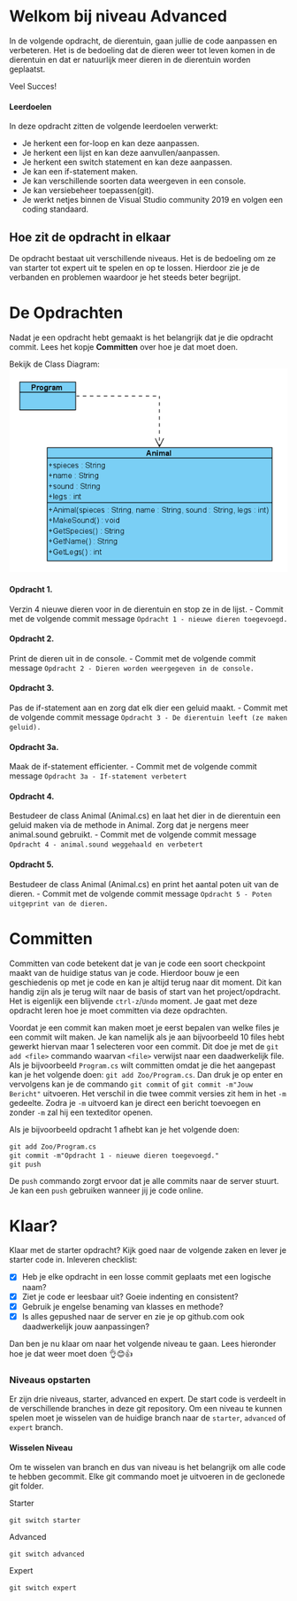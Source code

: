 # Welkom bij niveau Advanced 
In de volgende opdracht, de dierentuin, gaan jullie de code aanpassen en verbeteren. Het is de bedoeling dat de dieren weer tot leven komen in de dierentuin en dat er natuurlijk meer dieren in de dierentuin worden geplaatst.

Veel Succes!

#### Leerdoelen
In deze opdracht zitten de volgende leerdoelen verwerkt:
* Je herkent een for-loop en kan deze aanpassen.
* Je herkent een lijst en kan deze aanvullen/aanpassen.
* Je herkent een switch statement en kan deze aanpassen.
* Je kan een if-statement maken.
* Je kan verschillende soorten data weergeven in een console.
* Je kan versiebeheer toepassen(git).
* Je werkt netjes binnen de Visual Studio community 2019 en volgen een coding standaard.

## Hoe zit de opdracht in elkaar
De opdracht bestaat uit verschillende niveaus. Het is de bedoeling om ze van starter tot expert uit te spelen en op te lossen. Hierdoor zie je de verbanden en problemen waardoor je het steeds beter begrijpt.

# De Opdrachten
Nadat je een opdracht hebt gemaakt is het belangrijk dat je die opdracht commit. Lees het kopje __Committen__ over hoe je dat moet doen.

Bekijk de Class Diagram:
![Class Diagram](/diagram/ClassDiagram.PNG?raw=true)

#### Opdracht 1. 
Verzin 4 nieuwe dieren voor in de dierentuin en stop ze in de lijst. - Commit met de volgende commit message `Opdracht 1 - nieuwe dieren toegevoegd.`
#### Opdracht 2. 
Print de dieren uit in de console. - Commit met de volgende commit message `Opdracht 2 - Dieren worden weergegeven in de console.`
#### Opdracht 3. 
Pas de if-statement aan en zorg dat elk dier een geluid maakt. - Commit met de volgende commit message `Opdracht 3 - De dierentuin leeft (ze maken geluid).`
#### Opdracht 3a. 
Maak de if-statement efficienter. - Commit met de volgende commit message `Opdracht 3a - If-statement verbetert`
#### Opdracht 4. 
Bestudeer de class Animal (Animal.cs) en laat het dier in de dierentuin een geluid maken via de methode in Animal. Zorg dat je nergens meer animal.sound gebruikt. - Commit met de volgende commit message `Opdracht 4 - animal.sound weggehaald en verbetert`
#### Opdracht 5.
Bestudeer de class Animal (Animal.cs) en print het aantal poten uit van de dieren. - Commit met de volgende commit message `Opdracht 5 - Poten uitgeprint van de dieren.`

# Committen
Committen van code betekent dat je van je code een soort checkpoint maakt van de huidige status van je code. Hierdoor bouw je een geschiedenis op met je code en kan je altijd terug naar dit moment. Dit kan handig zijn als je terug wilt naar de basis of start van het project/opdracht. Het is eigenlijk een blijvende `ctrl-z`/`Undo` moment. Je gaat met deze opdracht leren hoe je moet committen via deze opdrachten.

Voordat je een commit kan maken moet je eerst bepalen van welke files je een commit wilt maken. Je kan namelijk als je aan bijvoorbeeld 10 files hebt gewerkt hiervan maar 1 selecteren voor een commit. Dit doe je met de `git add <file>` commando waarvan `<file>` verwijst naar een daadwerkelijk file. Als je bijvoorbeeld `Program.cs` wilt committen omdat je die het aangepast kan je het volgende doen: `git add Zoo/Program.cs`. Dan druk je op enter en vervolgens kan je de commando `git commit` of `git commit -m"Jouw Bericht"` uitvoeren. Het verschil in die twee commit versies zit hem in het `-m` gedeelte. Zodra je `-m` uitvoerd kan je direct een bericht toevoegen en zonder `-m` zal hij een texteditor openen.

Als je bijvoorbeeld opdracht 1 afhebt kan je het volgende doen:
```console
git add Zoo/Program.cs
git commit -m"Opdracht 1 - nieuwe dieren toegevoegd."
git push
```
De `push` commando zorgt ervoor dat je alle commits naar de server stuurt. Je kan een `push` gebruiken wanneer jij je code online.

# Klaar?
Klaar met de starter opdracht? Kijk goed naar de volgende zaken en lever je starter code in.
Inleveren checklist:
- [x] Heb je elke opdracht in een losse commit geplaats met een logische naam?
- [x] Ziet je code er leesbaar uit? Goeie indenting en consistent?
- [x] Gebruik je engelse benaming van klasses en methode?
- [x] Is alles gepushed naar de server en zie je op github.com ook daadwerkelijk jouw aanpassingen?

Dan ben je nu klaar om naar het volgende niveau te gaan. Lees hieronder hoe je dat weer moet doen 👌😊👍

### Niveaus opstarten
Er zijn drie niveaus, starter, advanced en expert. De start code is verdeelt in de verschillende branches in deze git repository. Om een niveau te kunnen spelen moet je wisselen van de huidige branch naar de `starter`, `advanced` of `expert` branch. 

#### Wisselen Niveau
Om te wisselen van branch en dus van niveau is het belangrijk om alle code te hebben gecommit. Elke git commando moet je uitvoeren in de geclonede git folder.

Starter
```console
git switch starter
```

Advanced
```console
git switch advanced
```

Expert
```console
git switch expert
```
